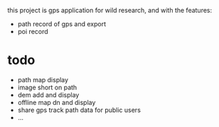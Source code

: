 this project is gps application for wild research, and with the features:
* path record of gps and export
* poi record


# todo
* path map display
* image short on path
* dem add and display
* offline map dn and display
* share gps track path data for public users
* ...